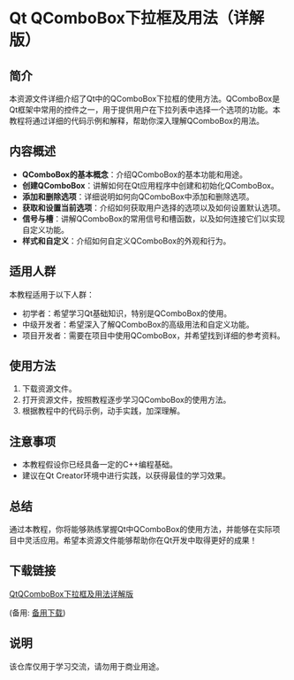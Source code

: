 # Qt QComboBox下拉框及用法（详解版）

## 简介
本资源文件详细介绍了Qt中的QComboBox下拉框的使用方法。QComboBox是Qt框架中常用的控件之一，用于提供用户在下拉列表中选择一个选项的功能。本教程将通过详细的代码示例和解释，帮助你深入理解QComboBox的用法。

## 内容概述
- **QComboBox的基本概念**：介绍QComboBox的基本功能和用途。
- **创建QComboBox**：讲解如何在Qt应用程序中创建和初始化QComboBox。
- **添加和删除选项**：详细说明如何向QComboBox中添加和删除选项。
- **获取和设置当前选项**：介绍如何获取用户选择的选项以及如何设置默认选项。
- **信号与槽**：讲解QComboBox的常用信号和槽函数，以及如何连接它们以实现自定义功能。
- **样式和自定义**：介绍如何自定义QComboBox的外观和行为。

## 适用人群
本教程适用于以下人群：
- 初学者：希望学习Qt基础知识，特别是QComboBox的使用。
- 中级开发者：希望深入了解QComboBox的高级用法和自定义功能。
- 项目开发者：需要在项目中使用QComboBox，并希望找到详细的参考资料。

## 使用方法
1. 下载资源文件。
2. 打开资源文件，按照教程逐步学习QComboBox的使用方法。
3. 根据教程中的代码示例，动手实践，加深理解。

## 注意事项
- 本教程假设你已经具备一定的C++编程基础。
- 建议在Qt Creator环境中进行实践，以获得最佳的学习效果。

## 总结
通过本教程，你将能够熟练掌握Qt中QComboBox的使用方法，并能够在实际项目中灵活应用。希望本资源文件能够帮助你在Qt开发中取得更好的成果！

## 下载链接
[QtQComboBox下拉框及用法详解版](https://pan.quark.cn/s/e375d4083f67) 

(备用: [备用下载](https://pan.baidu.com/s/11eItFarTprMMzTaSdyyf2A?pwd=qaip))

## 说明

该仓库仅用于学习交流，请勿用于商业用途。
